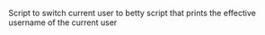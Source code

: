 Script to switch current user to betty
script that prints the effective username of the current user
